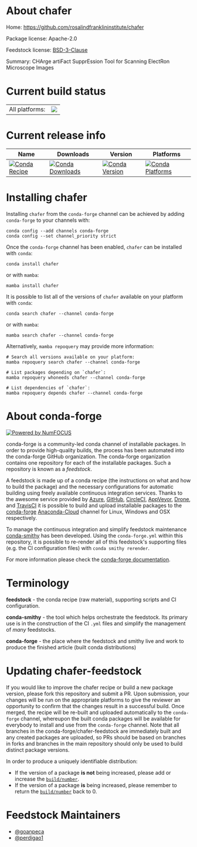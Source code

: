 About chafer
============

Home: https://github.com/rosalindfranklininstitute/chafer

Package license: Apache-2.0

Feedstock license: [BSD-3-Clause](https://github.com/conda-forge/chafer-feedstock/blob/main/LICENSE.txt)

Summary: CHArge artiFact SupprEssion Tool for Scanning ElectRon Microscope Images

Current build status
====================


<table><tr><td>All platforms:</td>
    <td>
      <a href="https://dev.azure.com/conda-forge/feedstock-builds/_build/latest?definitionId=17763&branchName=main">
        <img src="https://dev.azure.com/conda-forge/feedstock-builds/_apis/build/status/chafer-feedstock?branchName=main">
      </a>
    </td>
  </tr>
</table>

Current release info
====================

| Name | Downloads | Version | Platforms |
| --- | --- | --- | --- |
| [![Conda Recipe](https://img.shields.io/badge/recipe-chafer-green.svg)](https://anaconda.org/conda-forge/chafer) | [![Conda Downloads](https://img.shields.io/conda/dn/conda-forge/chafer.svg)](https://anaconda.org/conda-forge/chafer) | [![Conda Version](https://img.shields.io/conda/vn/conda-forge/chafer.svg)](https://anaconda.org/conda-forge/chafer) | [![Conda Platforms](https://img.shields.io/conda/pn/conda-forge/chafer.svg)](https://anaconda.org/conda-forge/chafer) |

Installing chafer
=================

Installing `chafer` from the `conda-forge` channel can be achieved by adding `conda-forge` to your channels with:

```
conda config --add channels conda-forge
conda config --set channel_priority strict
```

Once the `conda-forge` channel has been enabled, `chafer` can be installed with `conda`:

```
conda install chafer
```

or with `mamba`:

```
mamba install chafer
```

It is possible to list all of the versions of `chafer` available on your platform with `conda`:

```
conda search chafer --channel conda-forge
```

or with `mamba`:

```
mamba search chafer --channel conda-forge
```

Alternatively, `mamba repoquery` may provide more information:

```
# Search all versions available on your platform:
mamba repoquery search chafer --channel conda-forge

# List packages depending on `chafer`:
mamba repoquery whoneeds chafer --channel conda-forge

# List dependencies of `chafer`:
mamba repoquery depends chafer --channel conda-forge
```


About conda-forge
=================

[![Powered by
NumFOCUS](https://img.shields.io/badge/powered%20by-NumFOCUS-orange.svg?style=flat&colorA=E1523D&colorB=007D8A)](https://numfocus.org)

conda-forge is a community-led conda channel of installable packages.
In order to provide high-quality builds, the process has been automated into the
conda-forge GitHub organization. The conda-forge organization contains one repository
for each of the installable packages. Such a repository is known as a *feedstock*.

A feedstock is made up of a conda recipe (the instructions on what and how to build
the package) and the necessary configurations for automatic building using freely
available continuous integration services. Thanks to the awesome service provided by
[Azure](https://azure.microsoft.com/en-us/services/devops/), [GitHub](https://github.com/),
[CircleCI](https://circleci.com/), [AppVeyor](https://www.appveyor.com/),
[Drone](https://cloud.drone.io/welcome), and [TravisCI](https://travis-ci.com/)
it is possible to build and upload installable packages to the
[conda-forge](https://anaconda.org/conda-forge) [Anaconda-Cloud](https://anaconda.org/)
channel for Linux, Windows and OSX respectively.

To manage the continuous integration and simplify feedstock maintenance
[conda-smithy](https://github.com/conda-forge/conda-smithy) has been developed.
Using the ``conda-forge.yml`` within this repository, it is possible to re-render all of
this feedstock's supporting files (e.g. the CI configuration files) with ``conda smithy rerender``.

For more information please check the [conda-forge documentation](https://conda-forge.org/docs/).

Terminology
===========

**feedstock** - the conda recipe (raw material), supporting scripts and CI configuration.

**conda-smithy** - the tool which helps orchestrate the feedstock.
                   Its primary use is in the construction of the CI ``.yml`` files
                   and simplify the management of *many* feedstocks.

**conda-forge** - the place where the feedstock and smithy live and work to
                  produce the finished article (built conda distributions)


Updating chafer-feedstock
=========================

If you would like to improve the chafer recipe or build a new
package version, please fork this repository and submit a PR. Upon submission,
your changes will be run on the appropriate platforms to give the reviewer an
opportunity to confirm that the changes result in a successful build. Once
merged, the recipe will be re-built and uploaded automatically to the
`conda-forge` channel, whereupon the built conda packages will be available for
everybody to install and use from the `conda-forge` channel.
Note that all branches in the conda-forge/chafer-feedstock are
immediately built and any created packages are uploaded, so PRs should be based
on branches in forks and branches in the main repository should only be used to
build distinct package versions.

In order to produce a uniquely identifiable distribution:
 * If the version of a package **is not** being increased, please add or increase
   the [``build/number``](https://docs.conda.io/projects/conda-build/en/latest/resources/define-metadata.html#build-number-and-string).
 * If the version of a package **is** being increased, please remember to return
   the [``build/number``](https://docs.conda.io/projects/conda-build/en/latest/resources/define-metadata.html#build-number-and-string)
   back to 0.

Feedstock Maintainers
=====================

* [@goanpeca](https://github.com/goanpeca/)
* [@perdigao1](https://github.com/perdigao1/)

